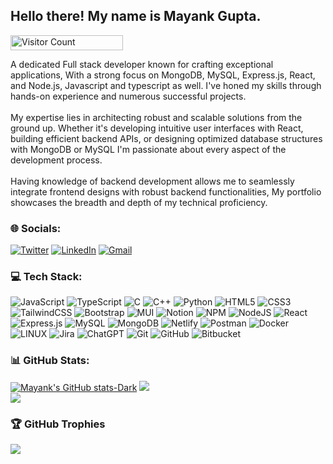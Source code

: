 <h2>Hello there! My name is Mayank Gupta.</h2>

<p align="start">
  <img src="https://profile-counter.glitch.me/{mayank-gupta01}/count.svg" alt="Visitor Count" width="180" height="24" />
</p>

<p>A dedicated Full stack developer known for crafting exceptional applications, With a strong focus on MongoDB, MySQL, Express.js, React, and Node.js, Javascript and typescript as well. I've honed my skills through hands-on experience and numerous successful projects.
</br>
</br>
My expertise lies in architecting robust and scalable solutions from the ground up. Whether it's developing intuitive user interfaces with React, building efficient backend APIs, or designing optimized database structures with MongoDB or MySQL I'm passionate about every aspect of the development process.
</br>
</br>
Having knowledge of backend development allows me to seamlessly integrate frontend designs with robust backend functionalities, My portfolio showcases the breadth and depth of my technical proficiency.
</p>

### 🌐 Socials:

[![Twitter](https://img.shields.io/badge/Twitter-%231877F2.svg?logo=twitter&logoColor=white)](https://twitter.com/mayankgupta_dev) [![LinkedIn](https://img.shields.io/badge/LinkedIn-%230077B5.svg?logo=linkedin&logoColor=white)](https://linkedin.com/in/mayankgupta0902) [![Gmail](https://img.shields.io/badge/Gmail-D14836.svg?logo=gmail&logoColor=white)](mailto:gupta9mayank@gmail.com)

### 💻 Tech Stack:

![JavaScript](https://img.shields.io/badge/javascript-%23323330.svg?style=flat&logo=javascript&logoColor=%23F7DF1E)
![TypeScript](https://img.shields.io/badge/typescript-%23007ACC.svg?style=flat&logo=typescript&logoColor=white)
![C](https://img.shields.io/badge/c-%2300599C.svg?style=flat&logo=c&logoColor=white)
![C++](https://img.shields.io/badge/c++-%2300599C.svg?style=flat&logo=c%2B%2B&logoColor=white)
![Python](https://img.shields.io/badge/python-3670A0?style=flat&logo=python&logoColor=ffdd54)
![HTML5](https://img.shields.io/badge/html5-%23E34F26.svg?style=flat&logo=html5&logoColor=white)
![CSS3](https://img.shields.io/badge/css3-%231572B6.svg?style=flat&logo=css3&logoColor=white)
![TailwindCSS](https://img.shields.io/badge/tailwindcss-%2338B2AC.svg?style=flat&logo=tailwind-css&logoColor=white)
![Bootstrap](https://img.shields.io/badge/bootstrap-%23563D7C.svg?style=flat&logo=bootstrap&logoColor=white)
![MUI](https://img.shields.io/badge/MUI-%230081CB.svg?style=flat&logo=material-ui&logoColor=white)
![Notion](https://img.shields.io/badge/Notion-%23000000.svg?style=flat&logo=notion&logoColor=white)
![NPM](https://img.shields.io/badge/NPM-%23000000.svg?style=flat&logo=npm&logoColor=white)
![NodeJS](https://img.shields.io/badge/node.js-6DA55F?style=flat&logo=node.js&logoColor=white)
![React](https://img.shields.io/badge/react-%2320232a.svg?style=flat&logo=react&logoColor=%2361DAFB)
![Express.js](https://img.shields.io/badge/express.js-%23404d59.svg?style=flat&logo=express&logoColor=%2361DAFB)
![MySQL](https://img.shields.io/badge/mysql-%2300f.svg?style=flat&logo=mysql&logoColor=white)
![MongoDB](https://img.shields.io/badge/MongoDB-%234ea94b.svg?style=flat&logo=mongodb&logoColor=white)
![Netlify](https://img.shields.io/badge/netlify-%23000000.svg?style=flat&logo=netlify&logoColor=#00C7B7)
![Postman](https://img.shields.io/badge/Postman-FF6C37?style=flat&logo=postman&logoColor=white)
![Docker](https://img.shields.io/badge/docker-%230db7ed.svg?style=flat&logo=docker&logoColor=white)
![LINUX](https://img.shields.io/badge/Linux-FCC624?style=flat&logo=linux&logoColor=black)
![Jira](https://img.shields.io/badge/jira-%230A0FFF.svg?style=flat&logo=jira&logoColor=white)
![ChatGPT](https://img.shields.io/badge/chatGPT-74aa9c?style=flat&logo=openai&logoColor=white)
![Git](https://img.shields.io/badge/git-%23F05033.svg?style=flat&logo=git&logoColor=white)
![GitHub](https://img.shields.io/badge/github-%23121011.svg?style=flat&logo=github&logoColor=white)
![Bitbucket](https://img.shields.io/badge/bitbucket-%230047B3.svg?style=flat&logo=bitbucket&logoColor=white)

### 📊 GitHub Stats:

[![Mayank's GitHub stats-Dark](https://github-readme-stats.vercel.app/api?username=mayank-gupta01&theme=dark&count_private=true&show_icons=true)](https://github.com/mayank-gupta01/github-readme-stats#gh-dark-mode-only)
![](https://github-readme-streak-stats.herokuapp.com/?user=mayank-gupta01&theme=dark)<br/>
![](https://github-readme-stats.vercel.app/api/top-langs/?username=mayank-gupta01&count_private=true&show_icons=true&theme=dark)

### 🏆 GitHub Trophies

![](https://github-profile-trophy.vercel.app/?username=mayank-gupta01&theme=radical&no-frame=false&no-bg=false&margin-w=4)
